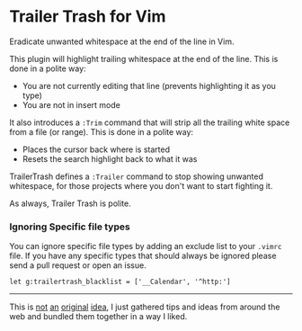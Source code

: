 # Trailer Trash for Vim

Eradicate unwanted whitespace at the end of the line in Vim.

This plugin will highlight trailing whitespace at the end of the line. This is done in a polite way:

 * You are not currently editing that line (prevents highlighting it as you type)
 * You are not in insert mode

 It also introduces a `:Trim` command that will strip all the trailing white space from a file (or range). This is done in a polite way:

 * Places the cursor back where is started
 * Resets the search highlight back to what it was

TrailerTrash defines a `:Trailer` command to stop showing unwanted whitespace, for those projects where you don't want to start fighting it.

As always, Trailer Trash is polite.


### Ignoring Specific file types

You can ignore specific file types by adding an exclude list to your `.vimrc` file. If you have any specific types that should always be ignored please send a pull request or open an issue.

    let g:trailertrash_blacklist = ['__Calendar', '^http:']

----

This is [not](http://blog.kamil.dworakowski.name/2009/09/unobtrusive-highlighting-of-trailing.html) [an](http://vim.wikia.com/wiki/Remove_unwanted_spaces) [original](http://vimcasts.org/episodes/tidying-whitespace/) [idea](http://vim.wikia.com/wiki/Highlight_unwanted_spaces), I just gathered tips and ideas from around the web and bundled them together in a way I liked.
